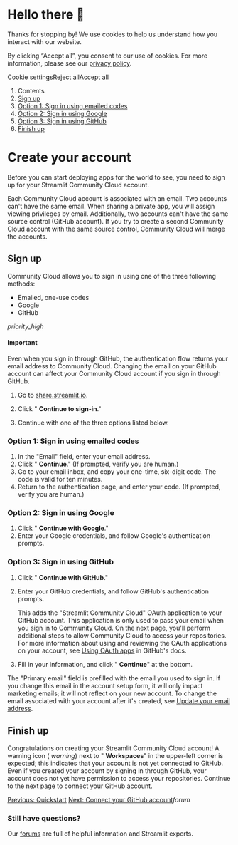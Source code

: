 # Hello there 👋

Thanks for stopping by! We use cookies to help us understand how you interact with our website.

By clicking “Accept all”, you consent to our use of cookies. For more information, please see our [privacy policy](https://docs.streamlit.io/deploy/streamlit-community-cloud/get-started/www.streamlit.io/privacy-policy).

Cookie settingsReject allAccept all

1. Contents
2. [Sign up](https://docs.streamlit.io/deploy/streamlit-community-cloud/get-started/create-your-account#sign-up)
3. [Option 1: Sign in using emailed codes](https://docs.streamlit.io/deploy/streamlit-community-cloud/get-started/create-your-account#option-1-sign-in-using-emailed-codes)
4. [Option 2: Sign in using Google](https://docs.streamlit.io/deploy/streamlit-community-cloud/get-started/create-your-account#option-2-sign-in-using-google)
5. [Option 3: Sign in using GitHub](https://docs.streamlit.io/deploy/streamlit-community-cloud/get-started/create-your-account#option-3-sign-in-using-github)
6. [Finish up](https://docs.streamlit.io/deploy/streamlit-community-cloud/get-started/create-your-account#finish-up)

# Create your account

Before you can start deploying apps for the world to see, you need to sign up for your Streamlit Community Cloud account.

Each Community Cloud account is associated with an email. Two accounts can't have the same email. When sharing a private app, you will assign viewing privileges by email. Additionally, two accounts can't have the same source control (GitHub account). If you try to create a second Community Cloud account with the same source control, Community Cloud will merge the accounts.

## Sign up

Community Cloud allows you to sign in using one of the three following methods:

- Emailed, one-use codes
- Google
- GitHub

_priority\_high_

#### Important

Even when you sign in through GitHub, the authentication flow returns your email address to Community Cloud. Changing the email on your GitHub account can affect your Community Cloud account if you sign in through GitHub.

1. Go to [share.streamlit.io](https://share.streamlit.io/).

2. Click " **Continue to sign-in**."

3. Continue with one of the three options listed below.


### Option 1: Sign in using emailed codes



1. In the "Email" field, enter your email address.
2. Click " **Continue**." (If prompted, verify you are human.)
3. Go to your email inbox, and copy your one-time, six-digit code. The code is valid for ten minutes.
4. Return to the authentication page, and enter your code. (If prompted, verify you are human.)

### Option 2: Sign in using Google

1. Click " **Continue with Google**."
2. Enter your Google credentials, and follow Google's authentication prompts.

### Option 3: Sign in using GitHub

1. Click " **Continue with GitHub**."

2. Enter your GitHub credentials, and follow GitHub's authentication prompts.

      This adds the "Streamlit Community Cloud" OAuth application to your GitHub account. This application is only used to pass your email when you sign in to Community Cloud. On the next page, you'll perform additional steps to allow Community Cloud to access your repositories. For more information about using and reviewing the OAuth applications on your account, see [Using OAuth apps](https://docs.github.com/en/apps/oauth-apps/using-oauth-apps) in GitHub's docs.
4. Fill in your information, and click " **Continue**" at the bottom.

The "Primary email" field is prefilled with the email you used to sign in. If you change this email in the account setup form, it will only impact marketing emails; it will not reflect on your new account. To change the email associated with your account after it's created, see [Update your email address](https://docs.streamlit.io/deploy/streamlit-community-cloud/manage-your-account/update-your-email).


## Finish up

Congratulations on creating your Streamlit Community Cloud account! A warning icon ( _warning_) next to " **Workspaces**" in the upper-left corner is expected; this indicates that your account is not yet connected to GitHub. Even if you created your account by signing in through GitHub, your account does not yet have permission to access your repositories. Continue to the next page to connect your GitHub account.

[Previous: Quickstart](https://docs.streamlit.io/deploy/streamlit-community-cloud/get-started/quickstart) [Next: Connect your GitHub account](https://docs.streamlit.io/deploy/streamlit-community-cloud/get-started/connect-your-github-account)_forum_

### Still have questions?

Our [forums](https://discuss.streamlit.io/) are full of helpful information and Streamlit experts.